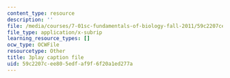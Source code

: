 ```yaml
---
content_type: resource
description: ''
file: /media/courses/7-01sc-fundamentals-of-biology-fall-2011/59c2207cee805edfaf9f6f20a1ed277a_QTb6YsxMbBY.vtt
file_type: application/x-subrip
learning_resource_types: []
ocw_type: OCWFile
resourcetype: Other
title: 3play caption file
uid: 59c2207c-ee80-5edf-af9f-6f20a1ed277a
---
```

